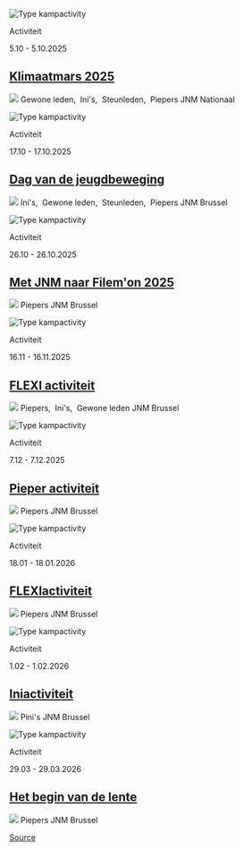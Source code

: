 ![Type kampactivity](https://jnm.be/img/activity-type/activity.png)

Activiteit

5.10 - 5.10.2025

[Klimaatmars 2025](https://jnm.be/nl/activiteiten/klimaatmars-2025)
-------------------------------------------------------------------

 ![](https://jnm.be/img/icons/user-gray.svg) Gewone leden,  Ini's,  Steunleden,  Piepers JNM Nationaal

![Type kampactivity](https://jnm.be/img/activity-type/activity.png)

Activiteit

17.10 - 17.10.2025

[Dag van de jeugdbeweging](https://jnm.be/nl/activiteiten/dag-van-de-jeugdbeweging-7)
-------------------------------------------------------------------------------------

 ![](https://jnm.be/img/icons/user-gray.svg) Ini's,  Gewone leden,  Steunleden,  Piepers JNM Brussel

![Type kampactivity](https://jnm.be/img/activity-type/activity.png)

Activiteit

26.10 - 26.10.2025

[Met JNM naar Filem'on 2025](https://jnm.be/nl/activiteiten/met-jnm-naar-filemon-2025)
--------------------------------------------------------------------------------------

 ![](https://jnm.be/img/icons/user-gray.svg) Piepers JNM Brussel

![Type kampactivity](https://jnm.be/img/activity-type/activity.png)

Activiteit

16.11 - 16.11.2025

[FLEXI activiteit](https://jnm.be/nl/activiteiten/flexi-activiteit)
-------------------------------------------------------------------

 ![](https://jnm.be/img/icons/user-gray.svg) Piepers,  Ini's,  Gewone leden JNM Brussel

![Type kampactivity](https://jnm.be/img/activity-type/activity.png)

Activiteit

7.12 - 7.12.2025

[Pieper activiteit](https://jnm.be/nl/activiteiten/pieper-activiteit)
---------------------------------------------------------------------

 ![](https://jnm.be/img/icons/user-gray.svg) Piepers JNM Brussel

![Type kampactivity](https://jnm.be/img/activity-type/activity.png)

Activiteit

18.01 - 18.01.2026

[FLEXIactiviteit](https://jnm.be/nl/activiteiten/flexiactiviteit)
-----------------------------------------------------------------

 ![](https://jnm.be/img/icons/user-gray.svg) Piepers JNM Brussel

![Type kampactivity](https://jnm.be/img/activity-type/activity.png)

Activiteit

1.02 - 1.02.2026

[Iniactiviteit](https://jnm.be/nl/activiteiten/iniactiviteit-1)
---------------------------------------------------------------

 ![](https://jnm.be/img/icons/user-gray.svg) Pini's JNM Brussel

![Type kampactivity](https://jnm.be/img/activity-type/activity.png)

Activiteit

29.03 - 29.03.2026

[Het begin van de lente](https://jnm.be/nl/activiteiten/het-begin-van-de-lente)
-------------------------------------------------------------------------------

 ![](https://jnm.be/img/icons/user-gray.svg) Piepers JNM Brussel

[Source](https://jnm.be/nl/activiteiten?group=Piepers&department=jnm-brussel)